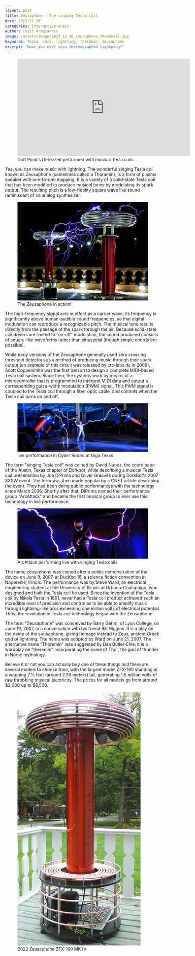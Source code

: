 ```yaml
---
layout: post
title: Zeusaphone - The singing Tesla coil
date: 2022-11-26
categories: interactive-music
author: Iosif Aragiannis
image: /assets/image/2022_11_26_zeusaphone_thumbnail.jpg
keywords: Tesla, coil, lightning, thoramin, zeusaphone
excerpt: "Have you ever seen choreographed lightning?"
---
```


<figure style="float: none">
   <iframe
      width="560"
      height="315"
      src="https://www.youtube.com/embed/psoLXEBmfRg"
      title="YouTube video player"
      frameborder="0"
      allow="accelerometer; autoplay; clipboard-write; encrypted-media; gyroscope; picture-in-picture" allowfullscreen>
      </iframe>
  <figcaption>Daft Punk's Derezzed performed with musical Tesla coils.</figcaption>
</figure>

Yes, you can make music with lightning. The wonderful singing Tesla coil known as Zeusaphone (sometimes called a Thoramin), is a form of plasma speaker with one-to-one mapping. It is a variety of a solid-state Tesla coil that has been modified to produce musical tones by modulating its spark output. The resulting pitch is a low-fidelity square wave like sound reminiscent of an analog synthesizer.

<figure style="float: none">
   <img src="/assets/image/2022_11_26_zeusaphone_in_action.jpg" alt="Alternate Text" title="Image Title" width="auto" />
   <figcaption>The Zeusaphone in action!</figcaption>
</figure>

The high-frequency signal acts in effect as a carrier wave; its frequency is significantly above human-audible sound frequencies, so that digital modulation can reproduce a recognizable pitch. The musical tone results directly from the passage of the spark through the air. Because solid-state coil drivers are limited to “on-off” modulation, the sound produced consists of square-like waveforms rather than sinusoidal (though simple chords are possible).

While early versions of the Zeusaphone generally used zero crossing threshold detectors as a method of producing music through their spark output (an example of this circuit was released by ctc-labs.de in 2009), Scott Coppersmith was the first person to design a complete MIDI-based Tesla coil system. Since then, the systems work by means of a microcontroller that is programmed to interpret MIDI data and output a corresponding pulse-width modulation (PWM) signal. This PWM signal is coupled to the Tesla coil through a fiber optic cable, and controls when the Tesla coil turns on and off.

<figure style="float: none">
   <img src="/assets/image/2022_11_26_zeusaphone_cyberrodeo.jpg" alt="Alternate Text" title="Image Title" width="auto" />
   <figcaption>live performance in Cyber Rodeo at Giga Texas</figcaption>
</figure>

The term "singing Tesla coil" was coined by David Nunez, the coordinator of the Austin, Texas chapter of Dorkbot, while describing a musical Tesla coil presentation by Joe DiPrima and Oliver Greaves during DorkBot's 2007 SXSW event. The term was then made popular by a CNET article describing the event. They had been doing public performances with the technology since March 2006. Shortly after that, DiPrima named their performance group "ArcAttack" and became the first musical group to ever use this technology in live performance.

<figure style="float: none">
   <img src="/assets/image/2022_11_26_ArcAttack.jpg" alt="Alternate Text" title="Image Title" width="auto" />
   <figcaption>ArcAttack performing live with singing Tesla coils</figcaption>
</figure>

The name zeusaphone was coined after a public demonstration of the device on June 9, 2007, at DucKon 16, a science fiction convention in Naperville, Illinois. The performance was by Steve Ward, an electrical engineering student at the University of Illinois at Urbana–Champaign, who designed and built the Tesla coil he used. Since the invention of the Tesla coil by Nikola Tesla in 1891, never had a Tesla coil product achieved such an incredible level of precision and control as to be able to amplify music through lightning-like arcs exceeding one million volts of electrical potential. Thus, the revolution in Tesla coil technology began with the Zeusaphone.

The term "Zeusaphone" was conceived by Barry Gehm, of Lyon College, on June 19, 2007, in a conversation with his friend Bill Higgins. It is a play on the name of the sousaphone, giving homage instead to Zeus, ancient Greek god of lightning. The name was adopted by Ward on June 21, 2007. The alternative name "Thoremin" was suggested by Dan Butler-Ehle; it is a wordplay on "theremin" incorporating the name of Thor, the god of thunder in Norse mythology.

Believe it or not you can actually buy one of these things and there are several models to choose from, with the largest model ZFX-160 standing at a wapping 7 ½ feet (around 2.30 meters) tall, generating 1.5 million volts of raw throbbing musical electricity. The prices for all models go from around $2,000 up to $8,500.

<figure style="float: none">
   <img src="/assets/image/2022_11_26_zeusaphone_zfx160mkiv.jpg" alt="Alternate Text" title="Image Title" width="auto" />
   <figcaption>2022 Zeusaphone ZFX-160 MK IV</figcaption>
</figure>
